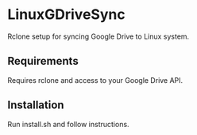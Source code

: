 # LinuxGDriveSync
Rclone setup for syncing Google Drive to Linux system.

## Requirements
Requires rclone and access to your Google Drive API.

## Installation
Run install.sh and follow instructions.
